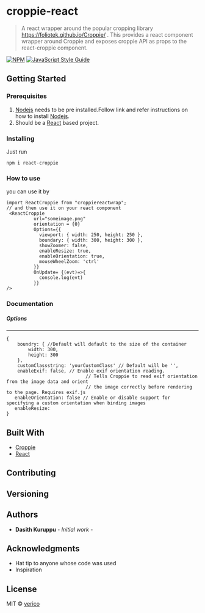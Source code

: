 # croppie-react

> A react wrapper around the popular cropping library https://foliotek.github.io/Croppie/ .
This provides a react component wrapper around Croppie and exposes croppie API as props to the react-croppie component.

[![NPM](https://img.shields.io/npm/v/croppie-react.svg)](https://www.npmjs.com/package/croppie-react) [![JavaScript Style Guide](https://img.shields.io/badge/code_style-standard-brightgreen.svg)](https://standardjs.com)

## Getting Started

### Prerequisites

1. [Nodejs](https://nodejs.org/en/) needs to be pre installed.Follow link and refer instructions on how to install [Nodejs](https://nodejs.org/en/).
2. Should be a [React](https://reactjs.org/) based project.

### Installing

Just run

```
npm i react-croppie

```

### How to use

you can use it by

```
import ReactCroppie from "croppiereactwrap";
// and then use it on your react component 
 <ReactCroppie
          url="someimage.png"
          orientation = {0}
          Options={{
            viewport: { width: 250, height: 250 },
            boundary: { width: 300, height: 300 },
            showZoomer: false,
            enableResize: true,
            enableOrientation: true,
            mouseWheelZoom: 'ctrl'
          }}
          OnUpdate= {(evt)=>{
            console.log(evt)
          }}
/>
```
### Documentation 

 ##### Options
 ------------
 ```
 {
     boundry: { //Default will default to the size of the container
         width: 300,
         height: 300
     },
     customClassstring: 'yourCustomClass' // Default will be '',
     enableExif: false, // Enable exif orientation reading.
                              // Tells Croppie to read exif orientation from the image data and orient 
                              // the image correctly before rendering to the page. Requires exif.js
    enableOrientation: false // Enable or disable support for specifying a custom orientation when binding images
    enableResize:
 }
 ```

## Built With

- [Croppie](https://foliotek.github.io/Croppie/)
- [React](https://reactjs.org/)

## Contributing

## Versioning

## Authors

- **Dasith Kuruppu** - _Initial work_ -


## Acknowledgments

- Hat tip to anyone whose code was used
- Inspiration

## License

MIT © [verico](https://github.com/verico)
